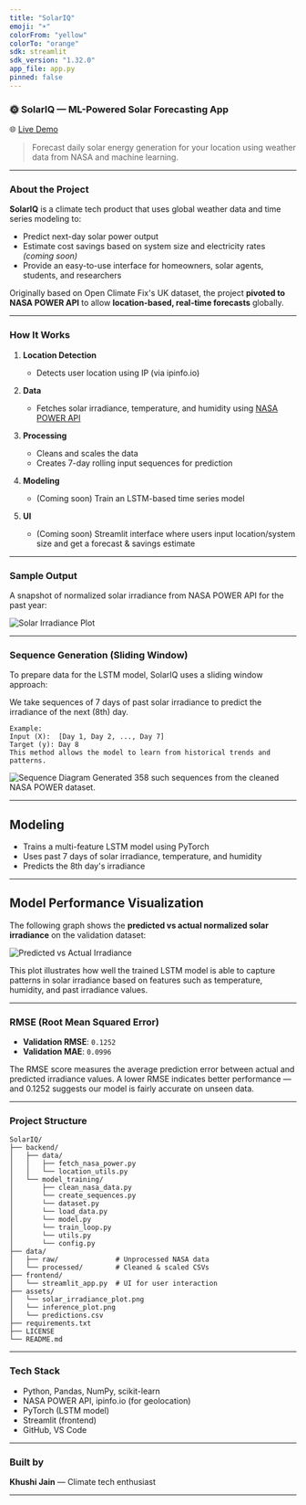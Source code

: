 ```yaml
---
title: "SolarIQ"
emoji: "☀️"
colorFrom: "yellow"
colorTo: "orange"
sdk: streamlit
sdk_version: "1.32.0"
app_file: app.py
pinned: false
---
```


### 🌞 SolarIQ — ML-Powered Solar Forecasting App

🌐 [Live Demo](https://solar-iq.streamlit.app/)



> Forecast daily solar energy generation for your location using weather data from NASA and machine learning.

---

### About the Project

**SolarIQ** is a climate tech product that uses global weather data and time series modeling to:

* Predict next-day solar power output
* Estimate cost savings based on system size and electricity rates *(coming soon)*
* Provide an easy-to-use interface for homeowners, solar agents, students, and researchers

Originally based on Open Climate Fix's UK dataset, the project **pivoted to NASA POWER API** to allow **location-based, real-time forecasts** globally.

---

### How It Works

1. **Location Detection**
   - Detects user location using IP (via ipinfo.io)

2. **Data**
   - Fetches solar irradiance, temperature, and humidity using [NASA POWER API](https://power.larc.nasa.gov/)

3. **Processing**
   - Cleans and scales the data
   - Creates 7-day rolling input sequences for prediction

4. **Modeling**
   - (Coming soon) Train an LSTM-based time series model

5. **UI**
   - (Coming soon) Streamlit interface where users input location/system size and get a forecast & savings estimate

---

### Sample Output

A snapshot of normalized solar irradiance from NASA POWER API for the past year:

![Solar Irradiance Plot](assets/solar_irradiance_plot.png)

---

### Sequence Generation (Sliding Window)
To prepare data for the LSTM model, SolarIQ uses a sliding window approach:

We take sequences of 7 days of past solar irradiance to predict the irradiance of the next (8th) day.
```
Example:
Input (X):  [Day 1, Day 2, ..., Day 7]
Target (y): Day 8
This method allows the model to learn from historical trends and patterns.
```
![Sequence Diagram](assets/sequence_diagram.png)
Generated 358 such sequences from the cleaned NASA POWER dataset.

---

## Modeling
   - Trains a multi-feature LSTM model using PyTorch
   - Uses past 7 days of solar irradiance, temperature, and humidity
   - Predicts the 8th day's irradiance

---

## Model Performance Visualization

The following graph shows the **predicted vs actual normalized solar irradiance** on the validation dataset:

![Predicted vs Actual Irradiance](assets/inference_plot.png)

This plot illustrates how well the trained LSTM model is able to capture patterns in solar irradiance based on features such as temperature, humidity, and past irradiance values.

---

### RMSE (Root Mean Squared Error)

- **Validation RMSE**: `0.1252`
- **Validation MAE**: `0.0996`
<!-- - **Predictions Exported To**: [`assets/predictions.csv`](assets/predictions.csv) -->

The RMSE score measures the average prediction error between actual and predicted irradiance values. A lower RMSE indicates better performance — and 0.1252 suggests our model is fairly accurate on unseen data.

---

### Project Structure

```
SolarIQ/
├── backend/
│   ├── data/
│   │   ├── fetch_nasa_power.py
│   │   └── location_utils.py
│   └── model_training/
│       ├── clean_nasa_data.py
│       └── create_sequences.py
│       └── dataset.py
│       └── load_data.py
│       └── model.py
│       └── train_loop.py
│       └── utils.py
│       └── config.py
├── data/
│   ├── raw/              # Unprocessed NASA data
│   └── processed/        # Cleaned & scaled CSVs
├── frontend/
│   └── streamlit_app.py  # UI for user interaction
├── assets/
│   └── solar_irradiance_plot.png
│   └── inference_plot.png
│   └── predictions.csv
├── requirements.txt
├── LICENSE
└── README.md
```

---

### Tech Stack

* Python, Pandas, NumPy, scikit-learn
* NASA POWER API, ipinfo.io (for geolocation)
* PyTorch (LSTM model)
* Streamlit (frontend)
* GitHub, VS Code

---
<!-- 
### Future Features

* Real-time solar forecast from any global location
* Dollar savings calculator based on $/kWh
* PDF or CSV energy reports
* Live weather + satellite image integration

--- -->

### Built by

**Khushi Jain** — Climate tech enthusiast

---
